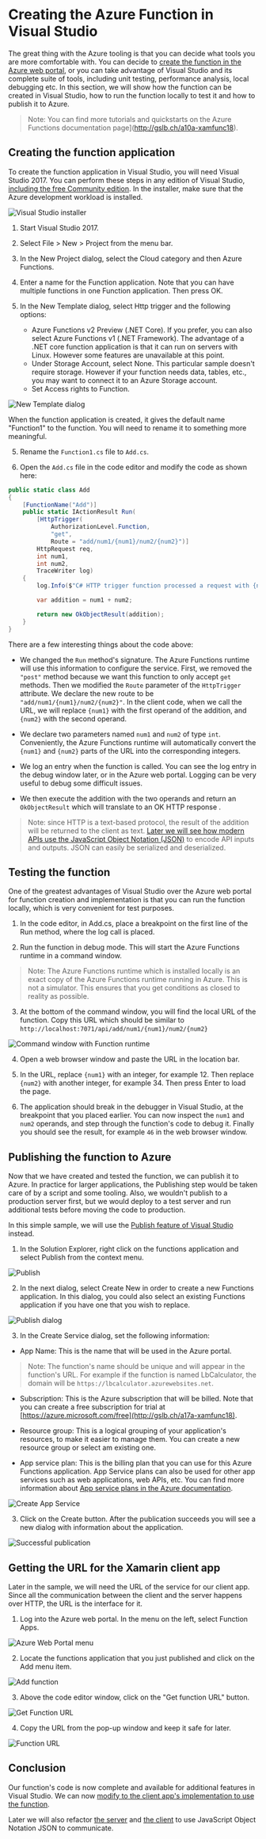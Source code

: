 # Creating the Azure Function in Visual Studio

The great thing with the Azure tooling is that you can decide what tools you are more comfortable with. You can decide to [create the function in the Azure web portal](./creating.md), or you can take advantage of Visual Studio and its complete suite of tools, including unit testing, performance analysis, local debugging etc. In this section, we will show how the function can be created in Visual Studio, how to run the function locally to test it and how to publish it to Azure.

> Note: You can find more tutorials and quickstarts on the Azure Functions documentation page](http://gslb.ch/a10a-xamfunc18).

## Creating the function application

To create the function application in Visual Studio, you will need Visual Studio 2017. You can perform these steps in any edition of Visual Studio, [including the free Community edition](http://gslb.ch/a72a-xamfunc18). In the installer, make sure that the Azure development workload is installed.

![Visual Studio installer](./Img/2018-01-05_13-43-24.png)

1. Start Visual Studio 2017.

2. Select File > New > Project from the menu bar.

3. In the New Project dialog, select the Cloud category and then Azure Functions. 

4. Enter a name for the Function application. Note that you can have multiple functions in one Function application. Then press OK.

5. In the New Template dialog, select Http trigger and the following options:

    - Azure Functions v2 Preview (.NET Core). If you prefer, you can also select Azure Functions v1 (.NET Framework). The advantage of a .NET core function application is that it can run on servers with Linux. However some features are unavailable at this point.
    - Under Storage Account, select None. This particular sample doesn't require storage. However if your function needs data, tables, etc., you may want to connect it to an Azure Storage account.
    - Set Access rights to Function.

![New Template dialog](./Img/2018-01-15_15-01-00.png)

When the function application is created, it gives the default name "Function1" to the function. You will need to rename it to something more meaningful.

5. Rename the ```Function1.cs``` file to ```Add.cs```.

6. Open the ```Add.cs``` file in the code editor and modify the code as shown here:

```CS
public static class Add
{
    [FunctionName("Add")]
    public static IActionResult Run(
        [HttpTrigger(
            AuthorizationLevel.Function, 
            "get",
            Route = "add/num1/{num1}/num2/{num2}")]
        HttpRequest req, 
        int num1,
        int num2,
        TraceWriter log)
    {
        log.Info($"C# HTTP trigger function processed a request with {num1} and {num2}");

        var addition = num1 + num2;

        return new OkObjectResult(addition);
    }
}
```

There are a few interesting things about the code above:

- We changed the ```Run``` method's signature. The Azure Functions runtime will use this information to configure the service. First, we removed the ```"post"``` method because we want this function to only accept ```get``` methods. Then we modified the ```Route``` parameter of the ```HttpTrigger``` attribute. We declare the new route to be ```"add/num1/{num1}/num2/{num2}"```. In the client code, when we call the URL, we will replace ```{num1}``` with the first operand of the addition, and ```{num2}``` with the second operand.

- We declare two parameters named ```num1``` and ```num2``` of type ```int```. Conveniently, the Azure Functions runtime will automatically convert the ```{num1}``` and ```{num2}``` parts of the URL into the corresponding integers.

- We log an entry when the function is called. You can see the log entry in the debug window later, or in the Azure web portal. Logging can be very useful to debug some difficult issues.

- We then execute the addition with the two operands and return an ```OkObjectResult``` which will translate to an OK HTTP response .

> Note: since HTTP is a text-based protocol, the result of the addition will be returned to the client as text. [Later we will see how modern APIs use the JavaScript Object Notation (JSON)](./refactoring.md) to encode API inputs and outputs. JSON can easily be serialized and deserialized.

## Testing the function

One of the greatest advantages of Visual Studio over the Azure web portal for function creation and implementation is that you can run the function locally, which is very convenient for test purposes.

1. In the code editor, in Add.cs, place a breakpoint on the first line of the Run method, where the log call is placed.

2. Run the function in debug mode. This will start the Azure Functions runtime in a command window.

> Note: The Azure Functions runtime which is installed locally is an exact copy of the Azure Functions runtime running in Azure. This is not a simulator. This ensures that you get conditions as closed to reality as possible.

3. At the bottom of the command window, you will find the local URL of the function. Copy this URL which should be similar to ```http://localhost:7071/api/add/num1/{num1}/num2/{num2}```

![Command window with Function runtime](./Img/2018-01-15_15-57-00.png)

4. Open a web browser window and paste the URL in the location bar.

5. In the URL, replace ```{num1}``` with an integer, for example 12. Then replace ```{num2}``` with another integer, for example 34. Then press Enter to load the page.

6. The application should break in the debugger in Visual Studio, at the breakpoint that you placed earlier. You can now inspect the ```num1``` and ```num2``` operands, and step through the function's code to debug it. Finally you should see the result, for example ```46``` in the web browser window.

## Publishing the function to Azure

Now that we have created and tested the function, we can publish it to Azure. In practice for larger applications, the Publishing step would be taken care of by a script and some tooling. Also, we wouldn't publish to a production server first, but we would deploy to a test server and run additional tests before moving the code to production.

In this simple sample, we will use the [Publish feature of Visual Studio](http://gslb.ch/a76a-xamfunc18) instead.

1. In the Solution Explorer, right click on the functions application and select Publish from the context menu.

![Publish](./Img/2018-01-04_11-14-39.png)

2. In the next dialog, select Create New in order to create a new Functions application. In this dialog, you could also select an existing Functions application if you have one that you wish to replace.

![Publish dialog](./Img/2018-01-04_11-15-00.png)

3. In the Create Service dialog, set the following information:

- App Name: This is the name that will be used in the Azure portal.

> Note: The function's name should be unique and will appear in the function's URL. For example if the function is named LbCalculator, the domain will be ```https://lbcalculator.azurewebsites.net```.

- Subscription: This is the Azure subscription that will be billed. Note that you can create a free subscription for trial at [https://azure.microsoft.com/free](http://gslb.ch/a17a-xamfunc18).

- Resource group: This is a logical grouping of your application's resources, to make it easier to manage them. You can create a new resource group or select am existing one.

- App service plan: This is the billing plan that you can use for this Azure Functions application. App Service plans can also be used for other app services such as web applications, web APIs, etc. You can find more information about [App service plans in the Azure documentation](https://docs.microsoft.com/en-us/azure/app-service/azure-web-sites-web-hosting-plans-in-depth-overview).

![Create App Service](./Img/2018-01-04_11-30-09.png)

3. Click on the Create button. After the publication succeeds you will see a new dialog with information about the application.

![Successful publication](./Img/2018-01-04_11-32-51.png)

## Getting the URL for the Xamarin client app

Later in the sample, we will need the URL of the service for our client app. Since all the communication between the client and the server happens over HTTP, the URL is the interface for it.

1. Log into the Azure web portal. In the menu on the left, select Function Apps.

![Azure Web Portal menu](./Img/2018-01-04_11-34-15.png)

2. Locate the functions application that you just published and click on the Add menu item.

![Add function](./Img/2018-01-04_11-34-46.png)

3. Above the code editor window, click on the "Get function URL" button.

![Get Function URL](./Img/2018-01-04_11-35-04.png)

4. Copy the URL from the pop-up window and keep it safe for later.

![Function URL](./Img/2018-01-04_11-35-45.png)

## Conclusion

Our function's code is now complete and available for additional features in Visual Studio. We can now [modify to the client app's implementation to use the function](./second-client.md).

Later we will also refactor [the server](./refactoring.md) and [the client](./refactoring-client.md) to use JavaScript Object Notation JSON to communicate.